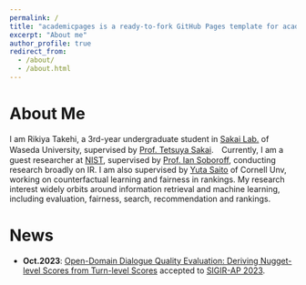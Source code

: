 ```yaml
---
permalink: /
title: "academicpages is a ready-to-fork GitHub Pages template for academic personal websites"
excerpt: "About me"
author_profile: true
redirect_from: 
  - /about/
  - /about.html
---
```


# About Me
I am Rikiya Takehi, a 3rd-year undergraduate student in [Sakai Lab.](http://sakailab.com/english/) of Waseda University, supervised by [Prof. Tetsuya Sakai](http://sakailab.com/tetsuya/).　Currently, I am a guest researcher at [NIST](nist.gov), supervised by [Prof. Ian Soboroff](https://www.nist.gov/people/ian-soboroff), conducting research broadly on IR. I am also supervised by [Yuta Saito](https://usait0.com/en/) of Cornell Unv, working on counterfactual learning and fairness in rankings. My research interest widely orbits around information retrieval and machine learning, including evaluation, fairness, search, recommendation and rankings.

# News
 

- **Oct.2023**: [Open-Domain Dialogue Quality Evaluation: Deriving Nugget-level Scores from Turn-level Scores](https://doi.org/10.48550/arXiv.2310.00410) accepted to [SIGIR-AP 2023](http://www.sigir-ap.org/sigir-ap-2023/).



<!-- # Education
- **Waseda University** (2021-)
  - 3rd-year B.A student at Computer Science and Communications Engineering (English-based major)

- **Waseda University Honjo Senior High School** (2019-2021)


# Publication
1. **Rikiya Takehi**, Akihisa Watanabe, and Tetsuya Sakai. 2023. [Open-Domain Dialogue Quality Evaluation: Deriving Nugget-level Scores from Turn-level Scores](https://doi.org/10.48550/arXiv.2310.00410) In Proceedings of the Annual International ACM SIGIR Conference on Research and Development in Information Retrieval in the Asia Pacific Region (SIGIR-AP '23). (acceptance rate = 36%) [code](https://github.com/RikiyaT/Nugget-Level-Evaluation) [poster](https://drive.google.com/file/d/1M194h7nCFwUBVA3eqzapTNneDPFH4zUs/view?usp=sharing)

# Experimence
- _Guest Researcher_ at [National Institute of Standards and Technology (NIST)](https://www.nist.gov/), Maryland, US. 10/1/2023 - Present
- Research Intern at [Hakuhodo Tech Inc.](https://www.hakuhodo-technologies.co.jp/) / [Negocia Inc.](https://negocia.jp/), Tokyo, Japan. 9/1/2023 - Present
- Research Intern supervised by [Yuta Saito](https://usait0.com/en/). 7/1/2023 - Present

# Languages
Japanese (native), English (fluent: TOEFL 110), French (fluent: CEFR/DELF B2)
